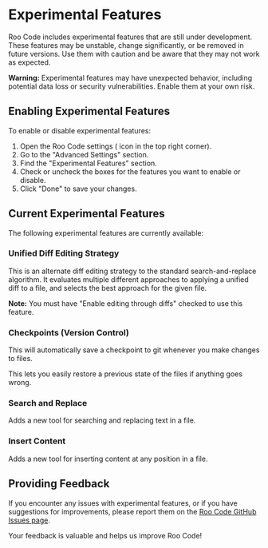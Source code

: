 # Experimental Features

Roo Code includes experimental features that are still under development.  These features may be unstable, change significantly, or be removed in future versions.  Use them with caution and be aware that they may not work as expected.

**Warning:** Experimental features may have unexpected behavior, including potential data loss or security vulnerabilities.  Enable them at your own risk.

## Enabling Experimental Features

To enable or disable experimental features:

1.  Open the Roo Code settings (<Codicon name="gear" /> icon in the top right corner).
2.  Go to the "Advanced Settings" section.
3.  Find the "Experimental Features" section.
4.  Check or uncheck the boxes for the features you want to enable or disable.
5.  Click "Done" to save your changes.

## Current Experimental Features

The following experimental features are currently available:

### Unified Diff Editing Strategy

This is an alternate diff editing strategy to the standard search-and-replace algorithm. It evaluates multiple different approaches to applying a unified diff to a file, and selects the best approach for the given file.

**Note:** You must have "Enable editing through diffs" checked to use this feature.

### Checkpoints (Version Control)

This will automatically save a checkpoint to git whenever you make changes to files.

This lets you easily restore a previous state of the files if anything goes wrong.

### Search and Replace

Adds a new tool for searching and replacing text in a file.

### Insert Content

Adds a new tool for inserting content at any position in a file.

## Providing Feedback

If you encounter any issues with experimental features, or if you have suggestions for improvements, please report them on the [Roo Code GitHub Issues page](https://github.com/RooVetGit/Roo-Code/issues).

Your feedback is valuable and helps us improve Roo Code!